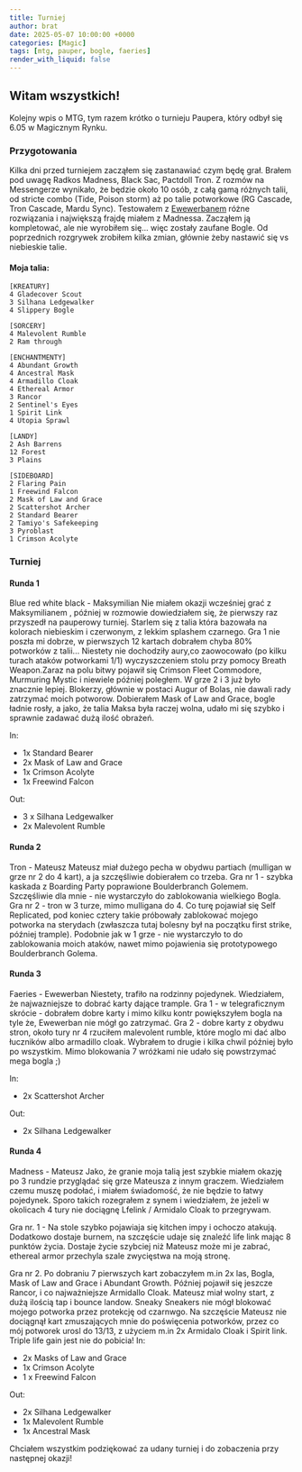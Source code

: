 ```yaml
---
title: Turniej
author: brat
date: 2025-05-07 10:00:00 +0000
categories: [Magic]
tags: [mtg, pauper, bogle, faeries]
render_with_liquid: false
---
```


## Witam wszystkich!

Kolejny wpis o MTG, tym razem krótko o turnieju Paupera, który odbył się 6.05 w Magicznym Rynku.

### Przygotowania

Kilka dni przed turniejem zacząłem się zastanawiać czym będę grał. Brałem pod uwagę Radkos Madness, Black Sac, Pactdoll Tron.
Z rozmów na Messengerze wynikało, że będzie około 10 osób, z całą gamą różnych talii, od stricte combo (Tide, Poison storm) aż po talie potworkowe (RG Cascade, Tron Cascade, Mardu Sync). Testowałem z [Ewewerbanem](https://ewewerban.github.io)  różne rozwiązania i największą frajdę miałem z Madnessa. Zacząłem ją kompletować, ale nie wyrobiłem się... więc zostały zaufane Bogle.
Od poprzednich rozgrywek zrobiłem kilka zmian, głównie żeby nastawić się vs niebieskie talie.

#### Moja talia:
```deck
[KREATURY]
4 Gladecover Scout
3 Silhana Ledgewalker
4 Slippery Bogle

[SORCERY]
4 Malevolent Rumble
2 Ram through 

[ENCHANTMENTY]
4 Abundant Growth
4 Ancestral Mask
4 Armadillo Cloak
4 Ethereal Armor
3 Rancor
2 Sentinel's Eyes
1 Spirit Link
4 Utopia Sprawl

[LANDY]
2 Ash Barrens
12 Forest
3 Plains

[SIDEBOARD]
2 Flaring Pain
1 Freewind Falcon
2 Mask of Law and Grace
2 Scattershot Archer
2 Standard Bearer
2 Tamiyo's Safekeeping
3 Pyroblast
1 Crimson Acolyte
```

### Turniej 

#### Runda 1
Blue red white black - Maksymilian
Nie miałem okazji wcześniej grać z Maksymilianem , później w rozmowie dowiedziałem się, że pierwszy raz przyszedł na pauperowy turniej. 
Starlem się z talia która bazowała na kolorach niebieskim i czerwonym, z lekkim splashem czarnego.
Gra 1 nie poszła mi dobrze, w pierwszych 12 kartach dobrałem chyba 80% potworków z talii... Niestety nie dochodziły aury,co zaowocowało (po kilku turach ataków potworkami 1/1) wyczyszczeniem stolu przy pomocy Breath Weapon.Zaraz na polu bitwy pojawił się Crimson Fleet Commodore, Murmuring Mystic i niewiele później poległem.
W grze 2 i 3 już było znacznie lepiej. Blokerzy, głównie w postaci Augur of Bolas, nie dawali rady zatrzymać moich potworow. Dobierałem Mask of Law and Grace, bogle ładnie rosły, a jako, że talia Maksa była raczej wolna, udało mi się szybko i sprawnie zadawać dużą ilość obrażeń. 

In: 
* 1x Standard Bearer
* 2x Mask of Law and Grace
* 1x Crimson Acolyte
* 1x Freewind Falcon

Out: 
* 3 x Silhana Ledgewalker
* 2x Malevolent Rumble

#### Runda 2
Tron - Mateusz
Mateusz miał dużego pecha w obydwu partiach (mulligan w grze nr 2 do 4 kart), a ja szczęśliwie dobierałem co trzeba.
Gra nr 1 - szybka kaskada z Boarding Party poprawione Boulderbranch Golemem. Szczęśliwie dla mnie - nie wystarczyło do zablokowania wielkiego Bogla.
Gra nr 2 - tron w 3 turze, mimo mulligana do 4. Co turę pojawiał się Self Replicated, pod koniec cztery takie próbowały zablokować mojego potworka na sterydach (zwłaszcza tutaj bolesny był na początku first strike, później trample). Podobnie jak w 1 grze - nie wystarczyło to do zablokowania moich ataków, nawet mimo pojawienia się prototypowego Boulderbranch Golema.


#### Runda 3
Faeries - Ewewerban
Niestety, trafiło na rodzinny pojedynek. Wiedziałem, że najwazniejsze to dobrać karty dające trample. 
Gra 1 - w telegraficznym skrócie - dobrałem dobre karty i mimo kilku kontr powiększyłem bogla na tyle że, Ewewerban nie mógł go zatrzymać.
Gra 2 - dobre karty z obydwu stron, około tury nr 4 rzuciłem malevolent rumble, które moglo mi dać albo łuczników albo armadillo cloak. Wybrałem to drugie i kilka chwil później było po wszystkim. Mimo blokowania 7 wróżkami nie udało się powstrzymać mega bogla ;)

In:
* 2x Scattershot Archer

Out: 
* 2x Silhana Ledgewalker

#### Runda 4 
Madness - Mateusz 
Jako, że granie moja talią jest szybkie miałem okazję po 3 rundzie przyglądać się grze Mateusza z innym graczem. Wiedziałem czemu muszę podołać, i miałem świadomość, że nie będzie to łatwy pojedynek. Sporo takich rozegrałem z synem i wiedziałem, że jeżeli w okolicach 4 tury nie dociągnę Lfelink / Armidalo Cloak to przegrywam.

Gra nr. 1 - Na stole szybko pojawiaja się kitchen impy i ochoczo atakują. Dodatkowo dostaje burnem, na szczęście udaje się znaleźć life link mając 8 punktów życia. Dostaje życie szybciej niż Mateusz może mi je zabrać, ethereal armor przechyla szale zwycięstwa na moją stronę.

Gra nr 2. Po dobraniu 7 pierwszych kart zobaczyłem m.in 2x las, Bogla, Mask of Law and Grace i Abundant Growth. Później pojawił się jeszcze Rancor, i co najważniejsze Armidallo Cloak. Mateusz miał wolny start, z dużą ilością tap i bounce landow. Sneaky Sneakers nie mógł blokować mojego potworka przez protekcję od czarnwgo. Na szczęście Mateusz nie dociągnął kart zmuszających mnie do poświęcenia potworków, przez co mój potworek urosl do 13/13, z użyciem m.in 2x Armidalo Cloak i Spirit link. Triple life gain jest nie do pobicia! 
In:
* 2x Masks of Law and Grace
* 1x Crimson Acolyte
* 1 x Freewind Falcon

 Out:
 * 2x Silhana Ledgewalker
 * 1x Malevolent Rumble
 * 1x Ancestral Mask

Chciałem wszystkim podziękować za udany turniej i do zobaczenia przy następnej okazji!
